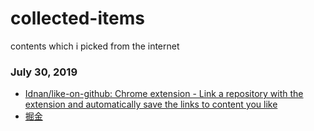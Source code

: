 # collected-items
contents which i picked from the internet

### July 30, 2019 
- [Idnan/like-on-github: Chrome extension - Link a repository with the extension and automatically save the links to content you like](https://github.com/Idnan/like-on-github) 
- [掘金](https://juejin.im/timeline) 
